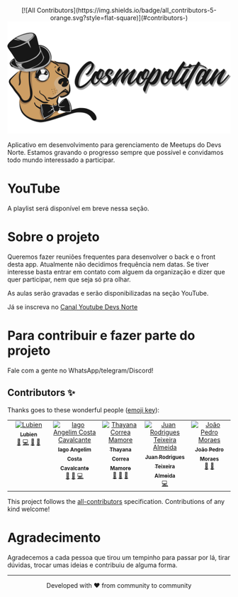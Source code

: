 <p align="center">
<!-- ALL-CONTRIBUTORS-BADGE:START - Do not remove or modify this section -->
[![All Contributors](https://img.shields.io/badge/all_contributors-5-orange.svg?style=flat-square)](#contributors-)
<!-- ALL-CONTRIBUTORS-BADGE:END -->
    <img src="resources/assets/public/cosmopolitan-logo-full.png" style="max-height: 300px; height: 100%;" >
</p>

Aplicativo em desenvolvimento para gerenciamento de Meetups do Devs Norte. Estamos gravando o progresso sempre que possível e convidamos todo mundo interessado a participar.

# YouTube

A playlist será disponível em breve nessa seção.

# Sobre o projeto

Queremos fazer reuniões frequentes para desenvolver o back e o front desta app. Atualmente não decidimos frequência nem datas. Se tiver interesse basta entrar em contato com alguem da organização e dizer que quer participar, nem que seja só pra olhar.

As aulas serão gravadas e serão disponibilizadas na seção YouTube.

Já se inscreva no [Canal Youtube Devs Norte](https://www.youtube.com/@DevsNorte)

# Para contribuir e fazer parte do projeto

Fale com a gente no WhatsApp/telegram/Discord!

## Contributors ✨

Thanks goes to these wonderful people ([emoji key](https://allcontributors.org/docs/en/emoji-key)):

<!-- ALL-CONTRIBUTORS-LIST:START - Do not remove or modify this section -->
<!-- prettier-ignore-start -->
<!-- markdownlint-disable -->
<table>
  <tbody>
    <tr>
      <td align="center" valign="top" width="14.28%"><a href="https://www.linkedin.com/in/lubien/"><img src="https://avatars.githubusercontent.com/u/9121359?v=4?s=100" width="100px;" alt="Lubien"/><br /><sub><b>Lubien</b></sub></a><br /><a href="#ideas-lubien" title="Ideas, Planning, & Feedback">🤔</a> <a href="https://github.com/devsnorte/cosmopolitan/commits?author=lubien" title="Code">💻</a> <a href="https://github.com/devsnorte/cosmopolitan/pulls?q=is%3Apr+reviewed-by%3Alubien" title="Reviewed Pull Requests">👀</a> <a href="#talk-lubien" title="Talks">📢</a></td>
      <td align="center" valign="top" width="14.28%"><a href="https://iagocavalcante.com/"><img src="https://avatars.githubusercontent.com/u/5131187?v=4?s=100" width="100px;" alt="Iago Angelim Costa Cavalcante"/><br /><sub><b>Iago Angelim Costa Cavalcante</b></sub></a><br /><a href="#ideas-iagocavalcante" title="Ideas, Planning, & Feedback">🤔</a> <a href="https://github.com/devsnorte/cosmopolitan/pulls?q=is%3Apr+reviewed-by%3Aiagocavalcante" title="Reviewed Pull Requests">👀</a> <a href="https://github.com/devsnorte/cosmopolitan/commits?author=iagocavalcante" title="Code">💻</a></td>
      <td align="center" valign="top" width="14.28%"><a href="https://thayanacmamore.dev"><img src="https://avatars.githubusercontent.com/u/8525721?v=4?s=100" width="100px;" alt="Thayana Correa Mamore"/><br /><sub><b>Thayana Correa Mamore</b></sub></a><br /><a href="#ideas-thauska" title="Ideas, Planning, & Feedback">🤔</a> <a href="https://github.com/devsnorte/cosmopolitan/commits?author=thauska" title="Documentation">📖</a> <a href="https://github.com/devsnorte/cosmopolitan/pulls?q=is%3Apr+reviewed-by%3Athauska" title="Reviewed Pull Requests">👀</a></td>
      <td align="center" valign="top" width="14.28%"><a href="https://github.com/juanrtalmeida"><img src="https://avatars.githubusercontent.com/u/75220133?v=4?s=100" width="100px;" alt="Juan Rodrigues Teixeira Almeida "/><br /><sub><b>Juan Rodrigues Teixeira Almeida </b></sub></a><br /><a href="https://github.com/devsnorte/cosmopolitan/commits?author=juanrtalmeida" title="Code">💻</a></td>
      <td align="center" valign="top" width="14.28%"><a href="https://www.linkedin.com/in/joaopedromoraez"><img src="https://avatars.githubusercontent.com/u/46731099?v=4?s=100" width="100px;" alt="João Pedro Moraes"/><br /><sub><b>João Pedro Moraes</b></sub></a><br /><a href="#design-joaopedromoraez" title="Design">🎨</a> <a href="https://github.com/devsnorte/cosmopolitan/commits?author=joaopedromoraez" title="Documentation">📖</a></td>
    </tr>
  </tbody>
</table>

<!-- markdownlint-restore -->
<!-- prettier-ignore-end -->

<!-- ALL-CONTRIBUTORS-LIST:END -->

This project follows the [all-contributors](https://github.com/all-contributors/all-contributors) specification. Contributions of any kind welcome!

# Agradecimento

Agradecemos a cada pessoa que tirou um tempinho para passar por lá, tirar dúvidas, trocar umas ideias e contribuiu de alguma forma.

---
<p align="center">
Developed with ❤️ from community to community
</p>
